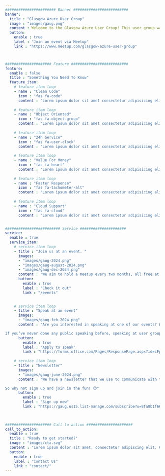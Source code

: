 ```yaml
---
####################### Banner #########################
banner:
  title : "Glasgow Azure User Group"
  image : "images/gaug.png"
  content : Welcome to the Glasgow Azure User Group! This user group was founded as an independent body in early 2017 and it looks to bring the IT community within Glasgow and surrounding areas together. The group is a community driven group delivering the type of content, speakers and experiences that the IT community in Glasgow wants. The group is open to developers, architects, consultants, engineers and enthusiasts. 
  button:
    enable : true
    label : "Join an event via Meetup"
    link : "https://www.meetup.com/glasgow-azure-user-group"



##################### Feature ##########################
feature:
  enable : false
  title : "Something You Need To Know"
  feature_item:
    # feature item loop
    - name : "Clean Code"
      icon : "fas fa-code"
      content : "Lorem ipsum dolor sit amet consectetur adipisicing elit quam nihil"
      
    # feature item loop
    - name : "Object Oriented"
      icon : "fas fa-object-group"
      content : "Lorem ipsum dolor sit amet consectetur adipisicing elit quam nihil"
      
    # feature item loop
    - name : "24h Service"
      icon : "fas fa-user-clock"
      content : "Lorem ipsum dolor sit amet consectetur adipisicing elit quam nihil"
      
    # feature item loop
    - name : "Value For Money"
      icon : "fas fa-heart"
      content : "Lorem ipsum dolor sit amet consectetur adipisicing elit quam nihil"
      
    # feature item loop
    - name : "Faster Response"
      icon : "fas fa-tachometer-alt"
      content : "Lorem ipsum dolor sit amet consectetur adipisicing elit quam nihil"
      
    # feature item loop
    - name : "Cloud Support"
      icon : "fas fa-cloud"
      content : "Lorem ipsum dolor sit amet consectetur adipisicing elit quam nihil"


######################### Service #####################
service:
  enable : true
  service_item:
    # service item loop
    - title : "Join us at an event. "
      images:
      - "images/gaug-2024.png"
      - "images/gaug-august-2024.png"
      - "images/gaug-dec-2024.png"
      content : "We aim to hold a meetup every two months, all free at the point of use thanks to the continued support of our sponsors. We do run our events with tickets, so when we are running physical events we need to ensure we don’t exceed the amount of seats we have and adhere to our venues’ fire codes. As we said though our events are free, so signing up for a ticket is quick via Eventbrite or Meetup. Please only sign up for a ticket from one platform. Also if you sign up and then cannot make the event please do cancel your ticket. 😉"
      button:
        enable : true
        label : "Check it out"
        link : "/events"

        
    # service item loop
    - title : "Speak at an event"
      images:
      - "images/gaug-feb-2024.png"
      content : "Are you interested in speaking at one of our events? Well get in touch by filling in the form below.

If you’ve never done any public speaking before, speaking at user group is a great place to start."
      button:
        enable : true
        label : "Apply to speak"
        link : "https://forms.office.com/Pages/ResponsePage.aspx?id=cFpHdAFtYkCSwQL-IpefXkK-iRNe9bNLqO5y7J8Ud59UOFlVQjhIM1ZJQ0hRUU1YTkZTUVZVODlTSi4u"
        
    # service item loop
    - title : "Newsletter"
      images:
      - "images/gaug-june-2024.png"
      content : "We have a newsletter that we use to communicate with the community. We don’t spam you, we send out emails to notify you of new meetups we have and anything else that we think might be beneficial to the community to know. At most you’ll get 2 or 3 emails a month.

So why not sign up and join in the fun! 😉"
      button:
        enable : true
        label : "Sign up now"
        link : "https://gaug.us15.list-manage.com/subscribe?u=8fa0b1f660ecc804c95be0d7e&id=4f0384718a"
        
        

##################### Call to action #####################
call_to_action:
  enable : true
  title : "Ready to get started?"
  image : "images/cta.svg"
  content : "Lorem ipsum dolor sit amet, consectetur adipiscing elit. Consequat tristique eget amet, tempus eu at consecttur."
  button:
    enable : true
    label : "Contact Us"
    link : "contact/"
---
```

